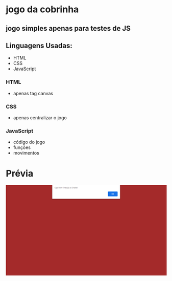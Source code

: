 # jogo da cobrinha

## jogo simples apenas para testes de JS

## Linguagens Usadas:
- HTML
- CSS
- JavaScript

### HTML
- apenas tag canvas

### CSS
- apenas centralizar o jogo

### JavaScript
- código do jogo
- funções
- movimentos

# Prévia
![](https://github.com/CodeSantos01/jogo-da-cobrinha/blob/master/git-jogo.gif)
